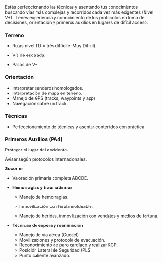 Estás perfeccionando las técnicas y asentando tus conocimientos buscando vías más complejas y recorridos cada vez más exigentes (Nivel V+). Tienes experiencia y conocimiento de los protocolos en toma de decisiones, orientación y primeros auxilios en lugares de difícil acceso.

### **Terreno**

- Rutas nivel TD = très difficile (Muy Difícil)

- Vía de escalada.

- Pasos de V+

### **Orientación**

- Interpretar senderos homologados.
- Interpretación de mapa en terreno.
- Manejo de GPS (tracks, waypoints y app)
- Navegación sobre un track.

### Técnicas

- Perfeccionamiento de técnicas y asentar contenidos con práctica.

### **Primeros Auxilios (PA4)**

Proteger el lugar del accidente.

Avisar según protocolos internacionales.

**Socorrer**

- Valoración primaria completa ABCDE.

- **Hemorragias y traumatismos**

  - Manejo de hemorragias.

  - Inmovilización con férula moldeable.

  - Manejo de heridas, inmovilización con vendajes y medios de fortuna.

- **Técnicas de espera y reanimación**

  - Manejo de vía aérea (Guedel)
  - Movilizaciones y protocolo de evacuación.
  - Reconocimiento de paro cardíaco y realizar RCP.
  - Posición Lateral de Seguridad (PLS)
  - Punto caliente avanzado.
